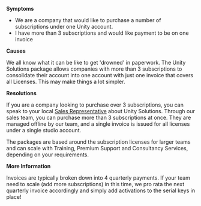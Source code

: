 

**Symptoms**


- We are a company that would like to purchase a number of subscriptions under one Unity account.
- I have more than 3 subscriptions and would like payment to be on one invoice



**Causes**



We all know what it can be like to get 'drowned' in paperwork. The Unity Solutions package allows companies with more than 3 subscriptions to consolidate their account into one account with just one invoice that covers all Licenses. This may make things a lot simpler.



**Resolutions**



If you are a company looking to purchase over 3 subscriptions, you can speak to your local [Sales Representative](http://unity3d.com/sales/finder) about Unity Solutions. Through our sales team, you can purchase more than 3 subscriptions at once. They are managed offline by our team, and a single invoice is issued for all licenses under a single studio account.



The packages are based around the subscription licenses for larger teams and can scale with Training, Premium Support and Consultancy Services, depending on your requirements.



**More Information**



Invoices are typically broken down into 4 quarterly payments. If your team need to scale (add more subscriptions) in this time, we pro rata the next quarterly invoice accordingly and simply add activations to the serial keys in place!

